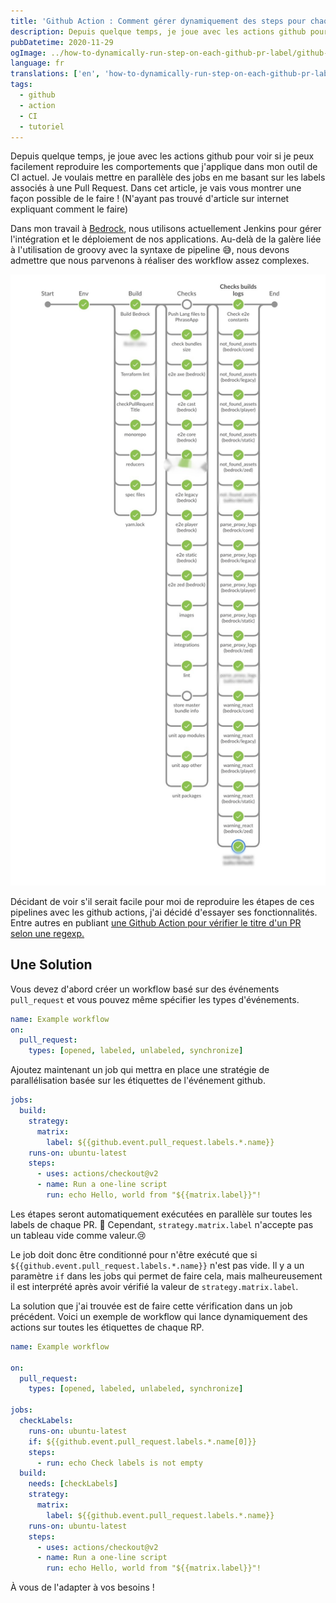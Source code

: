 ```yaml
---
title: 'Github Action : Comment gérer dynamiquement des steps pour chaque label de Pull Request ?'
description: Depuis quelque temps, je joue avec les actions github pour voir si je peux facilement reproduire les comportements que j'applique dans mon outil de CI actuel. Je voulais mettre en parallèle les tâches sur chaque label de Pull Request.
pubDatetime: 2020-11-29
ogImage: ../how-to-dynamically-run-step-on-each-github-pr-label/github-actions.jpg
language: fr
translations: ['en', 'how-to-dynamically-run-step-on-each-github-pr-label']
tags:
  - github
  - action
  - CI
  - tutoriel
---
```


Depuis quelque temps, je joue avec les actions github pour voir si je peux facilement reproduire les comportements que j'applique dans mon outil de CI actuel.
Je voulais mettre en parallèle des jobs en me basant sur les labels associés à une Pull Request.
Dans cet article, je vais vous montrer une façon possible de le faire ! (N'ayant pas trouvé d'article sur internet expliquant comment le faire)

Dans mon travail à [Bedrock](https://www.bedrockstreaming.com/), nous utilisons actuellement Jenkins pour gérer l'intégration et le déploiement de nos applications.
Au-delà de la galère liée à l'utilisation de groovy avec la syntaxe de pipeline 😅, nous devons admettre que nous parvenons à réaliser des workflow assez complexes.

![exemple de flux de travail complexe d'intégration continue](../how-to-dynamically-run-step-on-each-github-pr-label/ci.jpg)

Décidant de voir s'il serait facile pour moi de reproduire les étapes de ces pipelines avec les github actions, j'ai décidé d'essayer ses fonctionnalités.
Entre autres en publiant [une Github Action pour vérifier le titre d'un PR selon une regexp.](https://github.com/Slashgear/action-check-pr-title)

## Une Solution

Vous devez d'abord créer un workflow basé sur des événements `pull_request` et vous pouvez même spécifier les types d'événements.

```yaml
name: Example workflow
on:
  pull_request:
    types: [opened, labeled, unlabeled, synchronize]
```

Ajoutez maintenant un job qui mettra en place une stratégie de parallélisation basée sur les étiquettes de l'événement github.

```yaml
jobs:
  build:
    strategy:
      matrix:
        label: ${{github.event.pull_request.labels.*.name}}
    runs-on: ubuntu-latest
    steps:
      - uses: actions/checkout@v2
      - name: Run a one-line script
        run: echo Hello, world from "${{matrix.label}}"!
```

Les étapes seront automatiquement exécutées en parallèle sur toutes les labels de chaque PR. 🎉
Cependant, `strategy.matrix.label` n'accepte pas un tableau vide comme valeur.😢

Le job doit donc être conditionné pour n'être exécuté que si `${{github.event.pull_request.labels.*.name}}` n'est pas vide.
Il y a un paramètre `if` dans les jobs qui permet de faire cela, mais malheureusement il est interprété après avoir vérifié la valeur de `strategy.matrix.label`.

La solution que j'ai trouvée est de faire cette vérification dans un job précédent.
Voici un exemple de workflow qui lance dynamiquement des actions sur toutes les étiquettes de chaque RP.

```yaml
name: Example workflow

on:
  pull_request:
    types: [opened, labeled, unlabeled, synchronize]

jobs:
  checkLabels:
    runs-on: ubuntu-latest
    if: ${{github.event.pull_request.labels.*.name[0]}}
    steps:
      - run: echo Check labels is not empty
  build:
    needs: [checkLabels]
    strategy:
      matrix:
        label: ${{github.event.pull_request.labels.*.name}}
    runs-on: ubuntu-latest
    steps:
      - uses: actions/checkout@v2
      - name: Run a one-line script
        run: echo Hello, world from "${{matrix.label}}"!
```

À vous de l'adapter à vos besoins !
